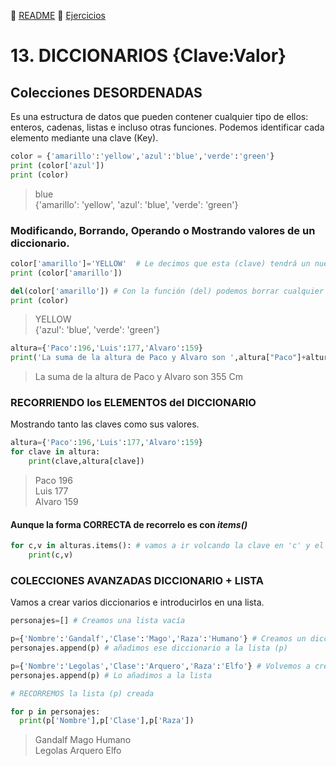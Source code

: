:page_with_curl: [README](../README.md) :pencil: [Ejercicios](/tests/indicetests.md)

# 13. DICCIONARIOS {Clave:Valor} 
## Colecciones DESORDENADAS

Es una estructura de datos que pueden contener cualquier tipo de ellos: enteros, cadenas, listas e incluso otras funciones.
Podemos identificar cada elemento mediante una clave (Key).
````python
color = {'amarillo':'yellow','azul':'blue','verde':'green'}
print (color['azul'])
print (color)
````
>blue  
{'amarillo': 'yellow', 'azul': 'blue', 'verde': 'green'}

### Modificando, Borrando, Operando o Mostrando valores de un diccionario.

````python
color['amarillo']='YELLOW'  # Le decimos que esta (clave) tendrá un nuevo (valor)
print (color['amarillo'])

del(color['amarillo']) # Con la función (del) podemos borrar cualquier clave/valor
print (color)
````
>YELLOW  
{'azul': 'blue', 'verde': 'green'}

````python
altura={'Paco':196,'Luis':177,'Alvaro':159}
print('La suma de la altura de Paco y Alvaro son ',altura["Paco"]+altura['Alvaro'],"Cm")
````
>La suma de la altura de Paco y Alvaro son  355 Cm

### RECORRIENDO los ELEMENTOS del DICCIONARIO

Mostrando tanto las claves como sus valores.

````python
altura={'Paco':196,'Luis':177,'Alvaro':159}
for clave in altura:
    print(clave,altura[clave])
````
>Paco 196  
Luis 177  
Alvaro 159  

#### Aunque la forma CORRECTA de recorrelo es con _items()_

````python
for c,v in alturas.items(): # vamos a ir volcando la clave en 'c' y el valor en 'v'
    print(c,v)
````

### COLECCIONES AVANZADAS DICCIONARIO + LISTA

Vamos a crear varios diccionarios e introducirlos en una lista.
````python
personajes=[] # Creamos una lista vacía

p={'Nombre':'Gandalf','Clase':'Mago','Raza':'Humano'} # Creamos un diccionario
personajes.append(p) # añadimos ese diccionario a la lista (p)

p={'Nombre':'Legolas','Clase':'Arquero','Raza':'Elfo'} # Volvemos a crear otro personaje
personajes.append(p) # Lo añadimos a la lista

# RECORREMOS la lista (p) creada

for p in personajes:
  print(p['Nombre'],p['Clase'],p['Raza'])
````

>Gandalf Mago Humano  
Legolas Arquero Elfo
